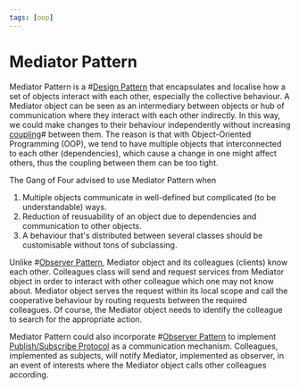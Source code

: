 ```yaml
---
tags: [oop]
---
```


# Mediator Pattern

Mediator Pattern is a #[Design Pattern](202211221249.md) that encapsulates and
localise how a set of objects interact with each other, especially the
collective behaviour. A Mediator object can be seen as an intermediary between
objects or hub of communication where they interact with each other indirectly.
In this way, we could make changes to their behaviour independently without
increasing [coupling](202202041514.md)# between them. The reason is that with
Object-Oriented Programming (OOP), we tend to have multiple objects that
interconnected to each other (dependencies), which cause a change in one might
affect others, thus the coupling between them can be too tight.

The Gang of Four advised to use Mediator Pattern when
1. Multiple objects communicate in well-defined but complicated (to be
   understandable) ways.
2. Reduction of reusuability of an object due to dependencies and communication
   to other objects.
3. A behaviour that's distributed between several classes should be customisable
   without tons of subclassing.

Unlike #[Observer Pattern](202211231132.md), Mediator object and its colleagues
(clients) know each other. Colleagues class will send and request services from
Mediator object in order to interact with other colleague which one may not know
about. Mediator object serves the request within its local scope and call the
cooperative behaviour by routing requests between the required colleagues. Of
course, the Mediator object needs to identify the colleague to search for the
appropriate action.

Mediator Pattern could also incorporate #[Observer Pattern](202211231132.md) to
implement [Publish/Subscribe Protocol](202207041109.md) as a communication
mechanism. Colleagues, implemented as subjects, will notify Mediator,
implemented as observer, in an event of interests where the Mediator object
calls other colleagues according.
